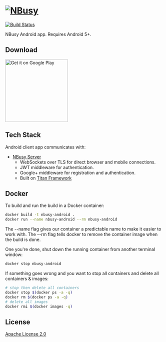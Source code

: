 # [![NBusy](http://soygul.com/nbusy/logo.png)](http://nbusy.com/)

[![Build Status](https://travis-ci.org/nbusy/nbusy-android.svg?branch=master)](https://travis-ci.org/nbusy/nbusy-android)

NBusy Android app. Requires Android 5+.

## Download

<a href="https://play.google.com/store/apps/details?id=com.nbusy.app"><img alt="Get it on Google Play" src="https://play.google.com/intl/en_us/badges/images/generic/en-play-badge.png" width="200px" /></a>

## Tech Stack

Android client app communicates with:

* [NBusy Server](https://github.com/nbusy/nbusy)
  * WebSockets over TLS for direct browser and mobile connections.
  * JWT middleware for authentication.
  * Google+ middleware for registration and authentication.
  * Built on [Titan Framework](https://github.com/titan-x)

## Docker

To build and run the build in a Docker container:

```bash
docker build -t nbusy-android .
docker run --name nbusy-android --rm nbusy-android
```

The --name flag gives our container a predictable name to make it easier to work with. The --rm flag tells docker to remove the container image when the build is done.

One you're done, shut down the running container from another terminal window:

```bash
docker stop nbusy-android
```

If something goes wrong and you want to stop all containers and delete all containers & images:

```bash
# stop then delete all containers
docker stop $(docker ps -a -q)
docker rm $(docker ps -a -q)
# delete all images
docker rmi $(docker images -q)
```

## License

[Apache License 2.0](LICENSE)
